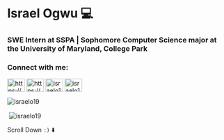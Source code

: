 <h1 align="left"> Israel Ogwu 💻</h1>
<h3 align="left">SWE Intern at SSPA | Sophomore Computer Science major at the University of Maryland, College Park</h3>

<h3 align="left">Connect with me:</h3>
<p align="left">
<a href="https://linkedin.com/in/https://www.linkedin.com/in/israelogwu/" target="blank"><img align="center" src="https://raw.githubusercontent.com/rahuldkjain/github-profile-readme-generator/master/src/images/icons/Social/linked-in-alt.svg" alt="https://www.linkedin.com/in/israelogwu/" height="30" width="40" /></a>
<a href="https://www.youtube.com/c/https://www.youtube.com/@israelogwu7890/featured" target="blank"><img align="center" src="https://raw.githubusercontent.com/rahuldkjain/github-profile-readme-generator/master/src/images/icons/Social/youtube.svg" alt="https://www.youtube.com/@israelogwu7890/featured" height="30" width="40" /></a>
<a href="https://www.hackerrank.com/israelo19" target="blank"><img align="center" src="https://raw.githubusercontent.com/rahuldkjain/github-profile-readme-generator/master/src/images/icons/Social/hackerrank.svg" alt="israelo19" height="30" width="40" /></a>
<a href="https://www.leetcode.com/israelo19" target="blank"><img align="center" src="https://raw.githubusercontent.com/rahuldkjain/github-profile-readme-generator/master/src/images/icons/Social/leet-code.svg" alt="israelo19" height="30" width="40" /></a>
</p>


<p><img align="center" src="https://github-readme-stats.vercel.app/api/top-langs?username=israelo19&show_icons=true&locale=en&layout=compact" alt="israelo19" /></p>
<p>&nbsp;<img align="center" src="https://github-readme-stats.vercel.app/api?username=israelo19&show_icons=true&locale=en" alt="israelo19" /></p>

Scroll Down ```:)``` ⬇️
